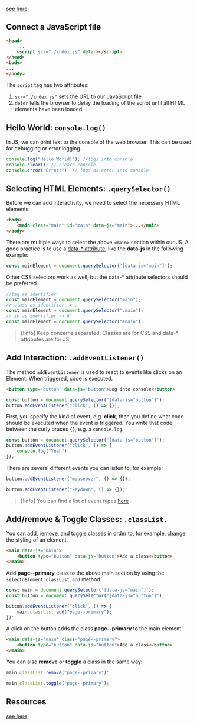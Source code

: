 [see here](https://github.com/neuefische/bo-web-23-4/blob/main/sessions/js-basics/js-basics.md)
## Connect a JavaScript file

```html
<head>
	...
	<script scr="./index.js" defer></script>
</head>
<body>
...
</body>
```

The `script` tag has two attributes:
1. `scr="./index.js"` sets the URL to our JavaScript file
2. `defer` tells the browser to delay the loading of the script until all HTML elements have been loaded


## Hello World: `console.log()`

In JS, we can print text to the console of the web browser. This can be used for debugging or error logging.

```javascript
console.log("Hello World!"); //logs into console
console.clear(); // clears console
console.error("Error!"); // logs as error into console
```


## Selecting HTML Elements: `.querySelector()`

Before we can add interactivity, we need to select the necessary HTML elements:

```html
<body>
	<main class="main" id="main" data-js="main">...</main>
</body>
```

There are multiple ways to select the above `<main>` section within our JS. A good practice is to use a [data-* attribute](https://developer.mozilla.org/en-US/docs/Web/HTML/Global_attributes/data-*), like the __data-js__ in the following example:

```javascript
const mainElement = document.querySelector('[data-js="main"]');
```

Other CSS selectors work as well, but the data-* attribute selectors should be preferred.

```javascript
//tag as identifier
const mainElement = document.querySelector("main");
// class as identifier -> .
const mainElement = document.querySelector(".main");
// id as identifier -> #
const mainElement = document.querySelector("#main");
```

>[!info] Keep concerns separated: Classes are for CSS and data-* attributes are for JS


## Add Interaction: `.addEventListener()`

The method `addEventListener` is used to react to events like clicks on an Element. When triggered, code is executed.

```html
<button type="button" data-js="button">Log into console</button>
```

```js
const button = document.querySelector('[data-js="button"]');
button.addEventListener("click", () => {});
```

First, you specify the kind of event, e.g. __click__, then you define what code should be executed when the event is triggered. You write that code between the curly braces `{}`, e.g. a `console.log`.

```js
const button = document.querySelector('[data-js="button"]');
button.addEventListener("click", () => {
	console.log("Yeah");
});
```

There are several different events you can listen to, for example:

```js
button.addEventListener("mouseover", () => {});
```

```js
button.addEventListener("keydown", () => {});
```

>[!info] You can find a list of event types [here](https://developer.mozilla.org/en-US/docs/Web/Events#event_listing)


## Add/remove & Toggle Classes: `.classList.`

You can add, remove, and toggle classes in order to, for example, change the styling of an element.

```html
<main data-js="main">
	<button type="button" data-js="button">Add a class</button>
</main>
```

Add __page--primary__ class to the above main section by using the `selectdElement.classList.add` method:

```js
const main = document.querySelector('[data-js="main"]');
const button = document.querySelector('[data-js="button"]');

button.addEventListener("click", () => {
	main.classList.add("page--primary");
})'
```

A click on the button adds the class __page--primary__ to the main element:

```html
<main data-js="main" class="page--primary">
	<button type="button" data-js="button">Add a class</button>
</main>
```

You can also __remove__ or __toggle__ a class in the same way:

```js
main.classList.remove("page--primary")'
```

```js
main.classList.toggle("page--primary");
```


## Resources
[see here](https://github.com/neuefische/bo-web-23-4/blob/main/sessions/js-basics/js-basics.md)
